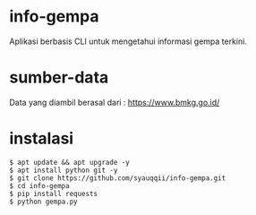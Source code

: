 # info-gempa
Aplikasi berbasis CLI untuk mengetahui informasi gempa terkini.

# sumber-data
Data yang diambil berasal dari : https://www.bmkg.go.id/

# instalasi
```
$ apt update && apt upgrade -y
$ apt install python git -y
$ git clone https://github.com/syauqqii/info-gempa.git
$ cd info-gempa
$ pip install requests
$ python gempa.py
```

